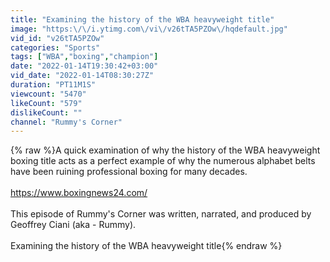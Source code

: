 ```yaml
---
title: "Examining the history of the WBA heavyweight title"
image: "https:\/\/i.ytimg.com\/vi\/v26tTA5PZOw\/hqdefault.jpg"
vid_id: "v26tTA5PZOw"
categories: "Sports"
tags: ["WBA","boxing","champion"]
date: "2022-01-14T19:30:42+03:00"
vid_date: "2022-01-14T08:30:27Z"
duration: "PT11M1S"
viewcount: "5470"
likeCount: "579"
dislikeCount: ""
channel: "Rummy's Corner"
---
```

{% raw %}A quick examination of why the history of the WBA heavyweight boxing title acts as a perfect example of why the numerous alphabet belts have been ruining professional boxing for many decades.<br /><br /><a rel="nofollow" target="blank" href="https://www.boxingnews24.com/">https://www.boxingnews24.com/</a><br /><br />This episode of Rummy's Corner was written, narrated, and produced by Geoffrey Ciani (aka - Rummy).<br /><br />Examining the history of the WBA heavyweight title{% endraw %}
